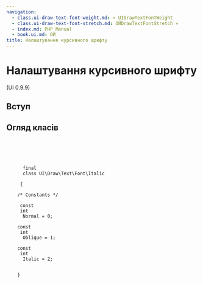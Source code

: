 ```yaml
---
navigation:
  - class.ui-draw-text-font-weight.md: « UIDrawTextFontWeight
  - class.ui-draw-text-font-stretch.md: ОЙDrawTextFontStretch »
  - index.md: PHP Manual
  - book.ui.md: ОЙ
title: Налаштування курсивного шрифту
---
```

# Налаштування курсивного шрифту

(UI 0.9.9)

## Вступ

## Огляд класів

```synopsis



    
     
      final
      class UI\Draw\Text\Font\Italic
     
     {

    /* Constants */
    
     const
     int
      Normal = 0;

    const
     int
      Oblique = 1;

    const
     int
      Italic = 2;


    }
```
